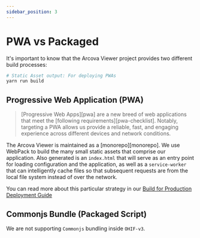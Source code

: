 ```yaml
---
sidebar_position: 3
---
```


# PWA vs Packaged

It's important to know that the Arcova Viewer project provides two different build
processes:

```bash
# Static Asset output: For deploying PWAs
yarn run build
```

## Progressive Web Application (PWA)

> [Progressive Web Apps][pwa] are a new breed of web applications that meet the
> [following requirements][pwa-checklist]. Notably, targeting a PWA allows us
> provide a reliable, fast, and engaging experience across different devices and
> network conditions.

The Arcova Viewer is maintained as a [monorepo][monorepo]. We use WebPack to build
the many small static assets that comprise our application. Also generated is an
`index.html` that will serve as an entry point for loading configuration and the
application, as well as a `service-worker` that can intelligently cache files so
that subsequent requests are from the local file system instead of over the
network.

You can read more about this particular strategy in our
[Build for Production Deployment Guide](./../deployment/build-for-production.md)

## Commonjs Bundle (Packaged Script)

We are not supporting `Commonjs` bundling inside `OHIF-v3`.
